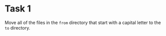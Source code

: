 # Task 1

Move all of the files in the `from` directory that start with a capital letter to the `to` directory.

